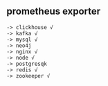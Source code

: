 ## prometheus exporter
	-> clickhouse √
	-> kafka √
	-> mysql √
	-> neo4j
	-> nginx √
	-> node √
	-> postgresqk
	-> redis √
	-> zookeeper √
